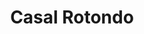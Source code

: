 ---
title: Casal Rotondo

mediaPath: /videos/cr_23_en-5851-1080p.mp4
mediaPosition:  [297009.4566497859,4632746.912722128,139.92593455589463]
mediaRotation:  [0.6964737685090627,0.17564793857501346,0.17013887976237105,0.6746294190489608]
mediaScale: 1
cameraFOV: 27

# Pair of camera points and targets: [final point], ... , [entrance point]
cameraPath: [
    [[297011.16301042726,4632743.744886646,139.81125361435718],[297010.4698560251,4632745.031718431,139.85783907673988]],
    [[297015.1246254279,4632736.390201904,142.17473861416656],[296998.63487533707,4632762.088837383,136.5510806519757]],
    [[297023.15091658203,4632731.423439047,141.93751178150472],[297001.8972668678,4632753.974080365,140.0118424353924]],
    [[297044.2554480555,4632705.88179909,146.25491248976672],[297024.4702099611,4632728.617290341,138.7984358714868]]
]

animationEntry: 2000
---